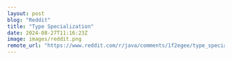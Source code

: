 ```yaml
---
layout: post
blog: "Reddit"
title: "Type Specialization"
date: 2024-08-27T11:16:23Z
image: images/reddit.png
remote_url: "https://www.reddit.com/r/java/comments/1f2egee/type_specialization/"
---
```

